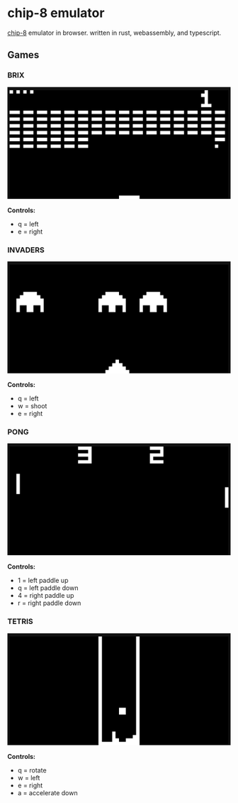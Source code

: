 # chip-8 emulator

[chip-8](https://en.wikipedia.org/wiki/CHIP-8) emulator in browser.
written in rust, webassembly, and typescript.

## Games

### BRIX

![brix](./screenshots/brix.png)

**Controls:**

- q = left
- e = right

### INVADERS

![invaders](./screenshots/invaders.png)

**Controls:**

- q = left
- w = shoot
- e = right

### PONG

![pong](./screenshots/pong.png)

**Controls:**

- 1 = left paddle up
- q = left paddle down
- 4 = right paddle up
- r = right paddle down

### TETRIS

![tetris](./screenshots/tetris.png)

**Controls:**

- q = rotate
- w = left
- e = right
- a = accelerate down

